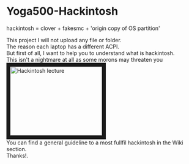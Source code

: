 # Yoga500-Hackintosh

hackintosh = clover + fakesmc + 'origin copy of OS partition' 

This project I will not upload any file or folder. <br />
The reason each laptop has a different ACPI. <br />
But first of all, I want to help you to understand what is hackintosh. <br />
This isn't a nightmare at all as some morons may threaten you <br />
<a href="http://www.youtube.com/watch?feature=player_embedded&v=mAiai3TtT_w
" target="_blank"><img src="http://img.youtube.com/vi/mAiai3TtT_w/0.jpg" 
alt="Hackintosh lecture" width="240" height="180" border="10" /></a> <br />
You can find a general guideline to a most fullfil hackintosh in the Wiki section. <br />
Thanks!. <br />
